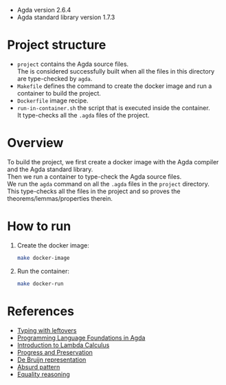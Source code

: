 - Agda version 2.6.4
- Agda standard library version 1.7.3


# Project structure
- `project` contains the Agda source files.  
    The is considered successfully built when all the files in this directory are type-checked by `agda`.
- `Makefile` defines the command to create the docker image and run a container to build the project.
- `Dockerfile` image recipe.
- `run-in-container.sh` the script that is executed inside the container.  
    It type-checks all the `.agda` files of the project.


# Overview
To build the project, we first create a docker image with the Agda compiler and the Agda standard library.  
Then we run a container to type-check the Agda source files.  
We run the `agda` command on all the `.agda` files in the `project` directory.  
This type-checks all the files in the project and so proves the theorems/lemmas/properties therein.


# How to run
1) Create the docker image:  
    ```bash
    make docker-image
    ```
2) Run the container:  
    ```bash
    make docker-run
    ```

# References
- [Typing with leftovers](https://github.com/gallais/typing-with-leftovers)
- [Programming Language Foundations in Agda](https://plfa.github.io)
- [Introduction to Lambda Calculus](https://plfa.github.io/Lambda)
- [Progress and Preservation](https://plfa.github.io/Properties)
- [De Bruijn representation](https://plfa.github.io/DeBruijn)
- [Absurd pattern](https://agda.readthedocs.io/en/v2.6.4.1/language/function-definitions.html#absurd-patterns)
- [Equality reasoning](https://plfa.github.io/Equality/#chains-of-equations)
